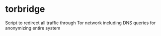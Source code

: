 # torbridge
Script to redirect all traffic through Tor network including DNS queries for anonymizing entire system
